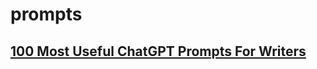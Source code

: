 # prompts
## [100 Most Useful ChatGPT Prompts For Writers](https://www.greataiprompts.com/chat-gpt/chat-gpt-prompts-for-writers/)
